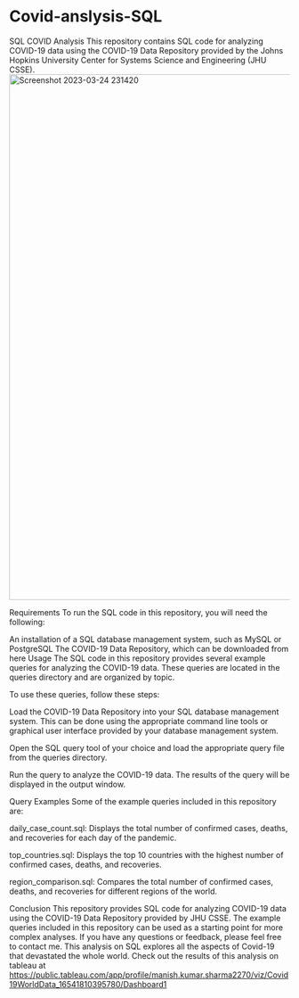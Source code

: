 # Covid-anslysis-SQL
SQL COVID Analysis
This repository contains SQL code for analyzing COVID-19 data using the COVID-19 Data Repository provided by the Johns Hopkins University Center for Systems Science and Engineering (JHU CSSE).
<img width="943" alt="Screenshot 2023-03-24 231420" src="https://user-images.githubusercontent.com/77893734/227653208-7d588793-d17d-4b6a-b757-8b62accc4b6d.png">

Requirements
To run the SQL code in this repository, you will need the following:

An installation of a SQL database management system, such as MySQL or PostgreSQL
The COVID-19 Data Repository, which can be downloaded from here
Usage
The SQL code in this repository provides several example queries for analyzing the COVID-19 data. These queries are located in the queries directory and are organized by topic.

To use these queries, follow these steps:

Load the COVID-19 Data Repository into your SQL database management system. This can be done using the appropriate command line tools or graphical user interface provided by your database management system.

Open the SQL query tool of your choice and load the appropriate query file from the queries directory.

Run the query to analyze the COVID-19 data. The results of the query will be displayed in the output window.

Query Examples
Some of the example queries included in this repository are:

daily_case_count.sql: Displays the total number of confirmed cases, deaths, and recoveries for each day of the pandemic.

top_countries.sql: Displays the top 10 countries with the highest number of confirmed cases, deaths, and recoveries.

region_comparison.sql: Compares the total number of confirmed cases, deaths, and recoveries for different regions of the world.

Conclusion
This repository provides SQL code for analyzing COVID-19 data using the COVID-19 Data Repository provided by JHU CSSE. The example queries included in this repository can be used as a starting point for more complex analyses. If you have any questions or feedback, please feel free to contact me.
This analysis on SQL explores all the aspects of Covid-19 that devastated the whole world.
Check out the results of this analysis on tableau at https://public.tableau.com/app/profile/manish.kumar.sharma2270/viz/Covid19WorldData_16541810395780/Dashboard1

